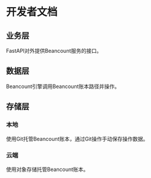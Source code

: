 # 开发者文档

## 业务层

FastAPI对外提供Beancount服务的接口。

## 数据层

Beancount引擎调用Beancount账本路径并操作。

## 存储层

### 本地

使用Git托管Beancount账本，通过Git操作手动保存操作数据。

### 云端

使用对象存储托管Beancount账本。
